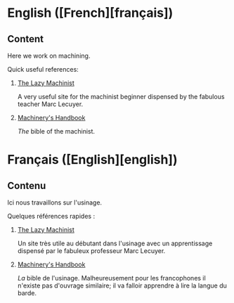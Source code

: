 # English ([French][français])
## Content

Here we work on machining.

Quick useful references:

1. [The Lazy Machinist](http://www.thatlazymachinist.com/free-training.html)
   
   A very useful site for the machinist beginner dispensed by the
   fabulous teacher Marc Lecuyer.

2. [Machinery's Handbook](https://en.wikipedia.org/wiki/Machinery%27s_Handbook)

	*The* bible of the machinist.

# Français ([English][english])
## Contenu

Ici nous travaillons sur l'usinage.

Quelques références rapides :

1. [The Lazy Machinist](http://www.thatlazymachinist.com/formation-gratuite.html)

   Un site très utile au débutant dans l'usinage avec un apprentissage
   dispensé par le fabuleux professeur Marc Lecuyer.

2. [Machinery's Handbook](https://en.wikipedia.org/wiki/Machinery%27s_Handbook)

   *La* bible de l'usinage. Malheureusement pour les francophones il
   n'existe pas d'ouvrage similaire; il va falloir apprendre à lire la
   langue du barde.
